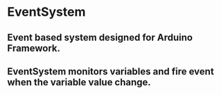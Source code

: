 
# EventSystem

## Event based system designed for Arduino Framework.
## EventSystem monitors variables and fire event when the variable value change.

